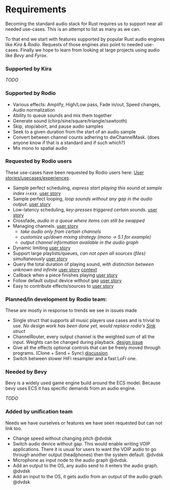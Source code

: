 # Requirements
Becoming the standard audio stack for Rust requires us to support near all needed use-cases. This is an attempt to list as many as we can. 

To that end we start with features supported by popular Rust audio engines like *Kira* & *Rodio*. Requests of those engines also point to needed use-cases. Finally we hope to learn from looking at large projects using audio like *Bevy* and *Fyrox*.

### Supported by Kira

*TODO*

### Supported by Rodio

* Various effects: Amplify, High/Low pass, Fade in/out, Speed changes, Audio normalization
* Ability to queue sounds and mix them together
* Generate sound (chirp/sine/square/triangle/sawtooth)
* Skip, stop/abort, and pause audio samples
* Seek to a given duration from the start of an audio sample
* Convert between channel counts adhering to dwChannelMask. (does anyone know if that is a standard and if such which?)
* Mix mono to spatial audio

### Requested by Rodio users

These use-cases have been requested by Rodio users here: [User stories/usecases/experiences](https://github.com/RustAudio/rodio/issues/626).

- Sample perfect scheduling, *express start playing this sound at sample index i=xxx*. [user story](https://github.com/RustAudio/rodio/issues/626#issuecomment-2425839614)
- Sample perfect looping, *loop sounds without any gap in the audio output*. [user story](https://github.com/RustAudio/rodio/issues/626#issuecomment-2425839614)
- Low-latency scheduling, *key-presses triggered certain sounds*. [user story](https://github.com/RustAudio/rodio/issues/626#issuecomment-2425839614)
- Crossfade, *audio in a queue where items can still be swapped*
- Managing channels. [user story](https://github.com/RustAudio/rodio/issues/626#issuecomment-2470118600)
  - *take audio only from certain channels*
  - *customize up/down mixing strategy (mono -> 5.1 for example)*
  - *output channel information available in the audio graph*
- Dynamic limiting [user story](https://github.com/RustAudio/rodio/issues/626#issuecomment-2593811346)
- Support large playlists/queues, *can not open all sources (files) simultaneously* [user story](https://github.com/RustAudio/rodio/issues/626#issuecomment-2599643841)
- Query the total duration of playing sound, *with distinction between unknown and infinite* [user story](https://github.com/RustAudio/rodio/issues/626#issuecomment-2599643841) [context](https://github.com/RustAudio/rodio/issues/626#issuecomment-2661094585)
- Callback when a piece finishes playing [user story](https://github.com/RustAudio/rodio/issues/626#issuecomment-2599643841)
- Follow default output device without gap [user story](https://github.com/RustAudio/rodio/issues/626#issuecomment-2599643841)
- Easy to contribute effects/sources to [user story](https://github.com/RustAudio/rodio/issues/626#issuecomment-2599643841)

### Planned/In development by Rodio team:
These are mostly in response to trends we see in issues made

- Single struct that supports all music players use cases and is trivial to use. *No design work has been done yet, would replace rodio's [Sink](https://docs.rs/rodio/latest/rodio/struct.Sink.html) struct*
- ChannelRouter, every output channel is the weighted sum of all the input. Weights can be changed during playback. [design issue](https://github.com/RustAudio/rodio/issues/653)
- Give all the effects optional controls that can be freely moved through programs. (Clone + Send + Sync) [discussion](https://github.com/RustAudio/rodio/issues/658)
- Switch between slower HiFi resampler and a fast LoFi one.

### Needed by Bevy
Bevy is a widely used game engine build around the ECS model. Because bevy uses ECS it has specific demands from an audio engine.

*TODO*


### Added by unification team
Needs we have ourselves or features we have seen requested but can not link too.

- Change speed without changing pitch @dvdsk
- Switch audio device without gap. This would enable writing VOIP applications. There it is usual for users to want the VOIP audio to go through another output (headphones) then the system default. @dvdsk
- Microphone as input node to the audio graph @dvdsk. 
- Add an output to the OS, any audio send to it enters the audio graph. @dvdsk
- Add an input to the OS, it gets audio from an output of the audio graph. @dvdsk
